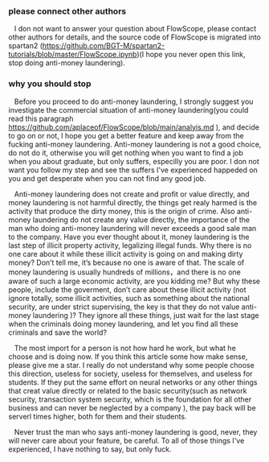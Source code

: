 ### please  connect other authors 

&nbsp;&nbsp;  I don not want to answer your question about FlowScope, please contact other authors for details, and the source code of FlowScope is migrated into spartan2 (<https://github.com/BGT-M/spartan2-tutorials/blob/master/FlowScope.ipynb>)(I hope you never open this link, stop doing anti-money laundering).  

###  why you should stop 

&nbsp;&nbsp;  Before you proceed to do anti-money laundering, I strongly suggest you investigate the commercial situation of anti-money laundering(you could read this paragraph https://github.com/aplaceof/FlowScope/blob/main/analyis.md ), and decide to go on or not, I hope you get a better feature and keep away from the fucking  anti-money laundering. Anti-money laundering is not a good  choice,  do not do it, otherwise  you will get nothing when you want to find a job when you about graduate, but only suffers, especilly you are poor.  I don not want you follow my step and see the suffers I've experienced happeded on you  and get desperate when you can not find any good job. 


&nbsp;&nbsp;  Anti-money laundering does not create and profit or value directly, and money laundering is not harmful directly, the things get realy harmed is the activity that produce the dirty money, this is the origin of crime. Also  anti-money laundering do not create any value directly, the importance of the man who doing  anti-money laundering will never exceeds a good sale man to the company.  Have you ever thought about it, money laundering is the last step of illicit property activity, legalizing illegal funds. Why there is no one care about it while these illicit activity is going on and making dirty money? Don’t tell me, it’s because no one is aware of that. The scale of money laundering is usually hundreds of millions，and there is no one aware of such a large economic activity, are you kidding me? But why these people, include the goverment, don’t care about these  illicit activity (not ignore totally, some illicit activities, such as something about  the national security, are under strict supervising, the key is that they do not value anti-money laundering )? They ignore all these things, just wait for the last stage when the criminals doing money laundering, and let you find all these criminals and save the world? 

&nbsp;&nbsp;   The most import for a person is not how hard he work, but what he choose and is doing now. If you think this article some how make sense, please give me a star.  I really do not understand why some people choose this direction, useless for society, useless for themselves, and useless for students. If they put the same effort on neural networks or any other things that creat value directly or related to the basic security(such as  network security, transaction system security, which  is the foundation  for all other business and can never be neglected by a company ), the pay back will be serverl times higher, both for them and their students. 

&nbsp;&nbsp;   Never trust the man who   says anti-money laundering is good, never, they will never care about your feature, be careful. To all of those things I've experienced, I have nothing to say, but  only fuck.
